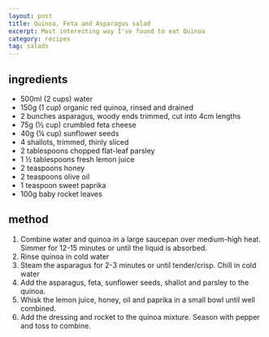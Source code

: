 ```yaml
---
layout: post
title: Quinoa, Feta and Asparagus salad
excerpt: Most interesting way I've found to eat Quinoa
category: recipes
tag: salads
---
```


## ingredients

* 500ml (2 cups) water
* 150g (1 cup) organic red quinoa, rinsed and drained
* 2 bunches asparagus, woody ends trimmed, cut into 4cm lengths
* 75g (&frac12; cup) crumbled feta cheese
* 40g (&frac14; cup) sunflower seeds
* 4 shallots, trimmed, thinly sliced
* 2 tablespoons chopped flat-leaf parsley
* 1 &frac12; tablespoons fresh lemon juice
* 2 teaspoons honey
* 2 teaspoons olive oil
* 1 teaspoon sweet paprika
* 100g baby rocket leaves

## method

1. Combine water and quinoa in a large saucepan over medium-high heat. Simmer for 12-15 minutes or until the liquid is absorbed.
2. Rinse quinoa in cold water
3. Steam the asparagus for 2-3 minutes or until tender/crisp. Chill in cold water
4. Add the asparagus, feta, sunflower seeds, shallot and parsley to the quinoa.
5. Whisk the lemon juice, honey, oil and paprika in a small bowl until well combined.
6. Add the dressing and rocket to the quinoa mixture. Season with pepper and toss to combine.
